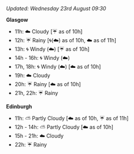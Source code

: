 *Updated: Wednesday 23rd August 09:30*

**Glasgow**

* 11h: :cloud: Cloudy [:umbrella: as of 10h]
* 12h: :umbrella: Rainy [:cyclone:(:cloud:) as of 10h, :cloud: as of 11h]
* 13h: :cyclone: Windy (:cloud:) [:umbrella: as of 10h]
* 14h - 16h: :cyclone: Windy (:cloud:)
* 17h, 18h: :cyclone: Windy (:cloud:) [:cloud: as of 10h]
* 19h: :cloud: Cloudy
* 20h: :umbrella: Rainy [:cloud: as of 10h]
* 21h, 22h: :umbrella: Rainy

**Edinburgh**

* 11h: :partly_sunny: Partly Cloudy [:cloud: as of 10h, :umbrella: as of 11h]
* 12h - 14h: :partly_sunny: Partly Cloudy [:cloud: as of 10h]
* 15h - 21h: :cloud: Cloudy
* 22h: :umbrella: Rainy
